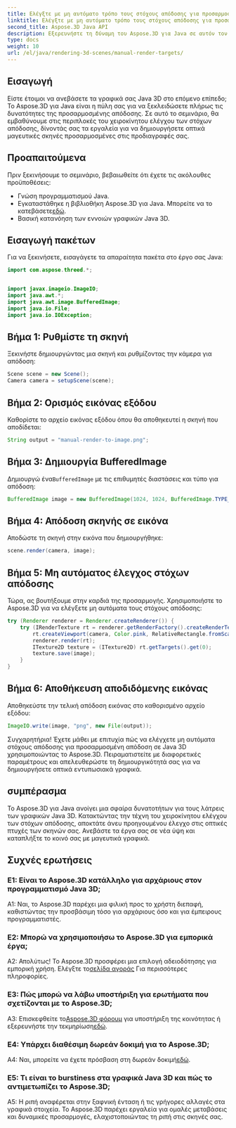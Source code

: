 ```yaml
---
title: Ελέγξτε με μη αυτόματο τρόπο τους στόχους απόδοσης για προσαρμοσμένη απόδοση σε Java 3D
linktitle: Ελέγξτε με μη αυτόματο τρόπο τους στόχους απόδοσης για προσαρμοσμένη απόδοση σε Java 3D
second_title: Aspose.3D Java API
description: Εξερευνήστε τη δύναμη του Aspose.3D για Java σε αυτόν τον οδηγό βήμα προς βήμα. Ελέγξτε με μη αυτόματο τρόπο τους στόχους απόδοσης για εκπληκτικά προσαρμοσμένα γραφικά Java 3D.
type: docs
weight: 10
url: /el/java/rendering-3d-scenes/manual-render-targets/
---
```

## Εισαγωγή

Είστε έτοιμοι να ανεβάσετε τα γραφικά σας Java 3D στο επόμενο επίπεδο; Το Aspose.3D για Java είναι η πύλη σας για να ξεκλειδώσετε πλήρως τις δυνατότητες της προσαρμοσμένης απόδοσης. Σε αυτό το σεμινάριο, θα εμβαθύνουμε στις περιπλοκές του χειροκίνητου ελέγχου των στόχων απόδοσης, δίνοντάς σας τα εργαλεία για να δημιουργήσετε οπτικά μαγευτικές σκηνές προσαρμοσμένες στις προδιαγραφές σας.

## Προαπαιτούμενα

Πριν ξεκινήσουμε το σεμινάριο, βεβαιωθείτε ότι έχετε τις ακόλουθες προϋποθέσεις:

- Γνώση προγραμματισμού Java.
-  Εγκαταστάθηκε η βιβλιοθήκη Aspose.3D για Java. Μπορείτε να το κατεβάσετε[εδώ](https://releases.aspose.com/3d/java/).
- Βασική κατανόηση των εννοιών γραφικών Java 3D.

## Εισαγωγή πακέτων

Για να ξεκινήσετε, εισαγάγετε τα απαραίτητα πακέτα στο έργο σας Java:

```java
import com.aspose.threed.*;


import javax.imageio.ImageIO;
import java.awt.*;
import java.awt.image.BufferedImage;
import java.io.File;
import java.io.IOException;
```

## Βήμα 1: Ρυθμίστε τη σκηνή

Ξεκινήστε δημιουργώντας μια σκηνή και ρυθμίζοντας την κάμερα για απόδοση:

```java
Scene scene = new Scene();
Camera camera = setupScene(scene);
```

## Βήμα 2: Ορισμός εικόνας εξόδου

Καθορίστε το αρχείο εικόνας εξόδου όπου θα αποθηκευτεί η σκηνή που αποδίδεται:

```java
String output = "manual-render-to-image.png";
```

## Βήμα 3: Δημιουργία BufferedImage

 Δημιουργώ ένα`BufferedImage` με τις επιθυμητές διαστάσεις και τύπο για απόδοση:

```java
BufferedImage image = new BufferedImage(1024, 1024, BufferedImage.TYPE_3BYTE_BGR);
```

## Βήμα 4: Απόδοση σκηνής σε εικόνα

Αποδώστε τη σκηνή στην εικόνα που δημιουργήθηκε:

```java
scene.render(camera, image);
```

## Βήμα 5: Μη αυτόματος έλεγχος στόχων απόδοσης

Τώρα, ας βουτήξουμε στην καρδιά της προσαρμογής. Χρησιμοποιήστε το Aspose.3D για να ελέγξετε μη αυτόματα τους στόχους απόδοσης:

```java
try (Renderer renderer = Renderer.createRenderer()) {
    try (IRenderTexture rt = renderer.getRenderFactory().createRenderTexture(new RenderParameters(), 1, image.getWidth(), image.getHeight())) {
        rt.createViewport(camera, Color.pink, RelativeRectangle.fromScale(0, 0, 1, 1));
        renderer.render(rt);
        ITexture2D texture = (ITexture2D) rt.getTargets().get(0);
        texture.save(image);
    }
}
```

## Βήμα 6: Αποθήκευση αποδιδόμενης εικόνας

Αποθηκεύστε την τελική απόδοση εικόνας στο καθορισμένο αρχείο εξόδου:

```java
ImageIO.write(image, "png", new File(output));
```

Συγχαρητήρια! Έχετε μάθει με επιτυχία πώς να ελέγχετε μη αυτόματα στόχους απόδοσης για προσαρμοσμένη απόδοση σε Java 3D χρησιμοποιώντας το Aspose.3D. Πειραματιστείτε με διαφορετικές παραμέτρους και απελευθερώστε τη δημιουργικότητά σας για να δημιουργήσετε οπτικά εντυπωσιακά γραφικά.

## συμπέρασμα

Το Aspose.3D για Java ανοίγει μια σφαίρα δυνατοτήτων για τους λάτρεις των γραφικών Java 3D. Κατακτώντας την τέχνη του χειροκίνητου ελέγχου των στόχων απόδοσης, αποκτάτε άνευ προηγουμένου έλεγχο στις οπτικές πτυχές των σκηνών σας. Ανεβάστε τα έργα σας σε νέα ύψη και καταπλήξτε το κοινό σας με μαγευτικά γραφικά.

## Συχνές ερωτήσεις

### Ε1: Είναι το Aspose.3D κατάλληλο για αρχάριους στον προγραμματισμό Java 3D;

A1: Ναι, το Aspose.3D παρέχει μια φιλική προς το χρήστη διεπαφή, καθιστώντας την προσβάσιμη τόσο για αρχάριους όσο και για έμπειρους προγραμματιστές.

### Ε2: Μπορώ να χρησιμοποιήσω το Aspose.3D για εμπορικά έργα;

 Α2: Απολύτως! Το Aspose.3D προσφέρει μια επιλογή αδειοδότησης για εμπορική χρήση. Ελέγξτε το[σελίδα αγοράς](https://purchase.aspose.com/buy) Για περισσότερες πληροφορίες.

### Ε3: Πώς μπορώ να λάβω υποστήριξη για ερωτήματα που σχετίζονται με το Aspose.3D;

 A3: Επισκεφθείτε το[Aspose.3D φόρουμ](https://forum.aspose.com/c/3d/18) για υποστήριξη της κοινότητας ή εξερευνήστε την τεκμηρίωση[εδώ](https://reference.aspose.com/3d/java/).

### Ε4: Υπάρχει διαθέσιμη δωρεάν δοκιμή για το Aspose.3D;

 A4: Ναι, μπορείτε να έχετε πρόσβαση στη δωρεάν δοκιμή[εδώ](https://releases.aspose.com/).

### Ε5: Τι είναι το burstiness στα γραφικά Java 3D και πώς το αντιμετωπίζει το Aspose.3D;

A5: Η ριπή αναφέρεται στην ξαφνική ένταση ή τις γρήγορες αλλαγές στα γραφικά στοιχεία. Το Aspose.3D παρέχει εργαλεία για ομαλές μεταβάσεις και δυναμικές προσαρμογές, ελαχιστοποιώντας τη ριπή στις σκηνές σας.